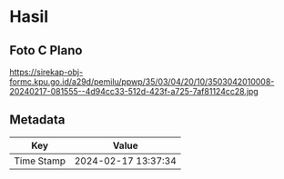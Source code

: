 # Hasil

## Foto C Plano

https://sirekap-obj-formc.kpu.go.id/a29d/pemilu/ppwp/35/03/04/20/10/3503042010008-20240217-081555--4d94cc33-512d-423f-a725-7af81124cc28.jpg


## Metadata

| Key        | Value               |
| ---------- | ------------------- |
| Time Stamp | 2024-02-17 13:37:34 |



